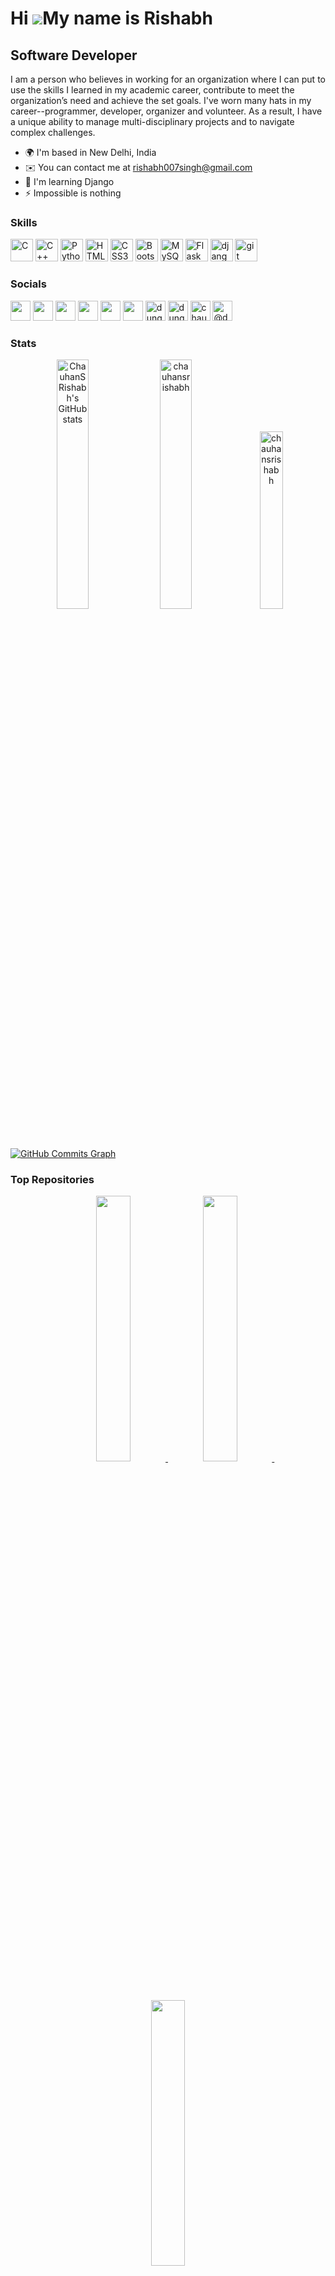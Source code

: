 
Hi ![](https://user-images.githubusercontent.com/18350557/176309783-0785949b-9127-417c-8b55-ab5a4333674e.gif)My name is Rishabh
===============================================================================================================================

Software Developer
------------------

I am a person who believes in working for an organization where I can put to use the skills I learned in my academic career, contribute to meet the organization’s need and achieve the set goals. I've worn many hats in my career--programmer, developer, organizer and volunteer. As a result, I have a unique ability to manage multi-disciplinary projects and to navigate complex challenges.

* 🌍  I'm based in New Delhi, India
* ✉️  You can contact me at [rishabh007singh@gmail.com](mailto:rishabh007singh@gmail.com)
* 🧠  I'm learning Django
* ⚡  Impossible is nothing

### Skills

<p align="left">
<a href="https://docs.microsoft.com/en-us/cpp/?view=msvc-170" target="_blank" rel="noreferrer"><img src="https://raw.githubusercontent.com/danielcranney/readme-generator/main/public/icons/skills/c-colored.svg" width="36" height="36" alt="C" /></a>
<a href="https://docs.microsoft.com/en-us/cpp/?view=msvc-170" target="_blank" rel="noreferrer"><img src="https://raw.githubusercontent.com/danielcranney/readme-generator/main/public/icons/skills/cplusplus-colored.svg" width="36" height="36" alt="C++" /></a>
<a href="https://www.python.org/" target="_blank" rel="noreferrer"><img src="https://raw.githubusercontent.com/danielcranney/readme-generator/main/public/icons/skills/python-colored.svg" width="36" height="36" alt="Python" /></a>
<a href="https://developer.mozilla.org/en-US/docs/Glossary/HTML5" target="_blank" rel="noreferrer"><img src="https://raw.githubusercontent.com/danielcranney/readme-generator/main/public/icons/skills/html5-colored.svg" width="36" height="36" alt="HTML5" /></a>
<a href="https://www.w3.org/TR/CSS/#css" target="_blank" rel="noreferrer"><img src="https://raw.githubusercontent.com/danielcranney/readme-generator/main/public/icons/skills/css3-colored.svg" width="36" height="36" alt="CSS3" /></a>
<a href="https://getbootstrap.com/" target="_blank" rel="noreferrer"><img src="https://raw.githubusercontent.com/danielcranney/readme-generator/main/public/icons/skills/bootstrap-colored.svg" width="36" height="36" alt="Bootstrap" /></a>
<a href="https://www.mysql.com/" target="_blank" rel="noreferrer"><img src="https://raw.githubusercontent.com/danielcranney/readme-generator/main/public/icons/skills/mysql-colored.svg" width="36" height="36" alt="MySQL" /></a>
<a href="https://flask.palletsprojects.com/en/2.0.x/" target="_blank" rel="noreferrer"><img src="https://raw.githubusercontent.com/danielcranney/readme-generator/main/public/icons/skills/flask-colored.svg" width="36" height="36" alt="Flask" /></a>
<a href="https://www.djangoproject.com/" target="_blank" rel="noreferrer"><img src="https://cdn.worldvectorlogo.com/logos/django.svg" width="36" height="36" alt="django" /></a>
<a href="https://git-scm.com/" target="_blank" rel="noreferrer"> <img src="https://www.vectorlogo.zone/logos/git-scm/git-scm-icon.svg" alt="git" width="36" height="36"/> </a>
</p>

### Socials

<p align="left"> <a href="https://www.github.com/ChauhanSRishabh" target="_blank" rel="noreferrer"><img src="https://raw.githubusercontent.com/danielcranney/readme-generator/main/public/icons/socials/github.svg" width="32" height="32" /></a> <a href="http://www.instagram.com/chauhansrishabh" target="_blank" rel="noreferrer"><img src="https://raw.githubusercontent.com/danielcranney/readme-generator/main/public/icons/socials/instagram.svg" width="32" height="32" /></a> <a href="https://www.linkedin.com/in/chauhansrishabh" target="_blank" rel="noreferrer"><img src="https://raw.githubusercontent.com/danielcranney/readme-generator/main/public/icons/socials/linkedin.svg" width="32" height="32" /></a> <a href="http://www.medium.com/@RishabhSChauhan" target="_blank" rel="noreferrer"><img src="https://raw.githubusercontent.com/danielcranney/readme-generator/main/public/icons/socials/medium.svg" width="32" height="32" /></a> <a href="https://www.stackoverflow.com/users/19342364/rishabh" target="_blank" rel="noreferrer"><img src="https://raw.githubusercontent.com/danielcranney/readme-generator/main/public/icons/socials/stackoverflow.svg" width="32" height="32" /></a> <a href="https://www.twitter.com/ChauhanSRishabh" target="_blank" rel="noreferrer"><img src="https://raw.githubusercontent.com/danielcranney/readme-generator/main/public/icons/socials/twitter.svg" width="32" height="32" /></a> <a href="https://www.codechef.com/users/dungeonmaster" target="blank" rel="noreferrer"><img src="https://cdn.jsdelivr.net/npm/simple-icons@3.1.0/icons/codechef.svg" alt="dungeonmaster" height="32" width="32" /></a> <a href="https://www.hackerrank.com/dungemaster" target="blank" rel="noreferrer"><img src="https://raw.githubusercontent.com/rahuldkjain/github-profile-readme-generator/master/src/images/icons/Social/hackerrank.svg" alt="dungemaster" height="32" width="32" /></a> <a href="https://www.leetcode.com/chauhansrishabh" target="blank" rel="noreferrer"><img src="https://raw.githubusercontent.com/rahuldkjain/github-profile-readme-generator/master/src/images/icons/Social/leet-code.svg" alt="chauhansrishabh" height="32" width="32" /></a> <a href="https://www.hackerearth.com/@dungeonmaster" target="blank" rel="noreferrer"><img src="https://raw.githubusercontent.com/rahuldkjain/github-profile-readme-generator/master/src/images/icons/Social/hackerearth.svg" alt="@dungeonmaster" height="32" width="32" /></a>
</p>

### Stats

<div align="center">
<a href="http://www.github.com/ChauhanSRishabh"><img width=32% src="https://github-readme-stats.vercel.app/api?username=ChauhanSRishabh&show_icons=true&count_private=true&title_color=22c55e&text_color=000000&icon_color=22c55e&bg_color=ffffff&hide_border=false&show_icons=true&custom_title=GitHub%20%Stats" alt="ChauhanSRishabh's GitHub stats" /></a><a>&nbsp;<img width = 32% src="https://github-readme-streak-stats.herokuapp.com/?user=chauhansrishabh&stroke=000000&background=ffffff&ring=22c55e&fire=22c55e&currStreakNum=000000&currStreakLabel=22c55e&sideNums=000000&sideLabels=000000&dates=000000&hide_border=false" alt="chauhansrishabh" /></a><a>&nbsp;<img width = 27% src="https://github-readme-stats.vercel.app/api/top-langs/?username=ChauhanSRishabh&show_icons=true&locale=en&layout=compact&title_color=22c55e&text_color=000000&icon_color=22c55e&bg_color=ffffff&hide_border=false&custom_title=Languages%20%Used" alt="chauhansrishabh" /></a></div>

<a href="http://www.github.com/ChauhanSRishabh"><img src="https://activity-graph.herokuapp.com/graph?username=ChauhanSRishabh&bg_color=ffffff&color=000000&line=22c55e&point=000000&area_color=22272e&area=true&hide_border=false&custom_title=GitHub%20Commits%20Graph" alt="GitHub Commits Graph" /></a>

### Top Repositories

<div align="center"><a href="https://github.com/ChauhanSRishabh/Data-Structures"><img width="33%" src="https://github-readme-stats.vercel.app/api/pin/?username=ChauhanSRishabh&repo=Data-Structures&title_color=22c55e&text_color=000000&icon_color=22c55e&bg_color=ffffff&hide_border=false&locale=en" /></a><a href="https://github.com/ChauhanSRishabh/algorithms">&nbsp;<img width="33%" src="https://github-readme-stats.vercel.app/api/pin/?username=ChauhanSRishabh&repo=algorithms&title_color=22c55e&text_color=000000&icon_color=22c55e&bg_color=ffffff&hide_border=false&locale=en" /></a><a href="https://github.com/ChauhanSRishabh/leetcode" >&nbsp;<img width="33%" src="https://github-readme-stats.vercel.app/api/pin/?username=ChauhanSRishabh&repo=leetcode&title_color=22c55e&text_color=000000&icon_color=22c55e&bg_color=ffffff&hide_border=false&locale=en" /></a></div>

